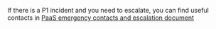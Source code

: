 If there is a P1 incident and you need to escalate, you can find useful contacts in [PaaS emergency contacts and escalation document](https://docs.google.com/document/d/1_6zxOjvwY-zrf1D8eDNT9AeRhlcPAocBhC8dmHfRw0Y)

